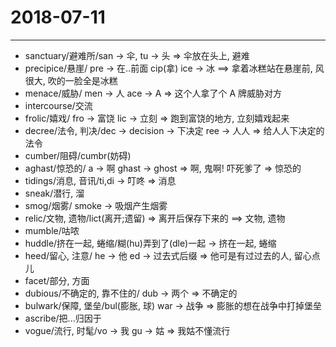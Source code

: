 # 2018-07-11

---

- sanctuary/避难所/san -> 伞, tu -> 头 => 伞放在头上, 避难
- precipice/悬崖/ pre -> 在..前面 cip(拿) ice -> 冰 ==> 拿着冰糕站在悬崖前, 风很大, 吹的一脸全是冰糕
- menace/威胁/ men -> 人  ace -> A => 这个人拿了个 A 牌威胁对方
- intercourse/交流
- frolic/嬉戏/ fro -> 富饶 lic -> 立刻 => 跑到富饶的地方, 立刻嬉戏起来
- decree/法令, 判决/dec -> decision -> 下决定 ree -> 人人 => 给人人下决定的法令
- cumber/阻碍/cumbr(妨碍)
- aghast/惊恐的/ a -> 啊 ghast -> ghost => 啊, 鬼啊! 吓死爹了 => 惊恐的
- tidings/消息, 音讯/ti,di -> 叮咚 => 消息
- sneak/潜行, 溜
- smog/烟雾/ smoke -> 吸烟产生烟雾
- relic/文物, 遗物/lict(离开;遗留) => 离开后保存下来的 ==> 文物, 遗物
- mumble/咕哝
- huddle/挤在一起, 蜷缩/糊(hu)弄到了(dle)一起 -> 挤在一起, 蜷缩
- heed/留心, 注意/ he -> 他 ed -> 过去式后缀 => 他可是有过过去的人, 留心点儿
- facet/部分, 方面
- dubious/不确定的, 靠不住的/ dub -> 两个 => 不确定的
- bulwark/保障, 堡垒/bul(膨胀, 球) war -> 战争 => 膨胀的想在战争中打掉堡垒
- ascribe/把...归因于
- vogue/流行, 时髦/vo -> 我 gu -> 姑 => 我姑不懂流行
